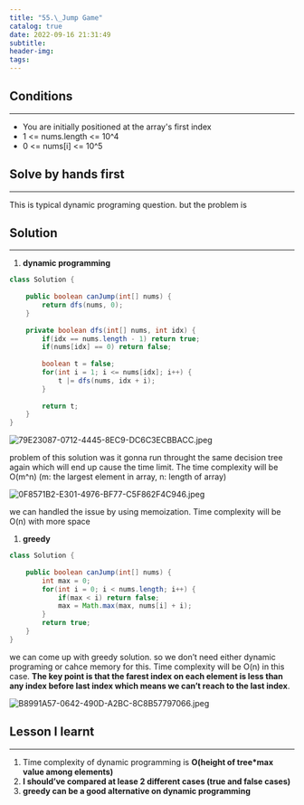 ```yaml
---
title: "55.\_Jump Game"
catalog: true
date: 2022-09-16 21:31:49
subtitle:
header-img:
tags:
---
```

## Conditions

---

- You are initially positioned at the array's first index
- 1 <= nums.length <= 10^4
- 0 <= nums[i] <= 10^5

## Solve by hands first

---

This is typical dynamic programing question. but the problem is 

## Solution

---

1. **dynamic programming**

```java
class Solution {
    
    public boolean canJump(int[] nums) {
        return dfs(nums, 0);
    }
    
    private boolean dfs(int[] nums, int idx) {
        if(idx == nums.length - 1) return true;
        if(nums[idx] == 0) return false;
        
        boolean t = false;
        for(int i = 1; i <= nums[idx]; i++) {
            t |= dfs(nums, idx + i);
        }
        
        return t;
    }  
}
```

![79E23087-0712-4445-8EC9-DC6C3ECBBACC.jpeg](https://s3-us-west-2.amazonaws.com/secure.notion-static.com/a03d7e11-37f5-494c-a2fd-1bb5307d27e2/79E23087-0712-4445-8EC9-DC6C3ECBBACC.jpeg)

problem of this solution was it gonna run throught the same decision tree again which will end up cause the time limit. The time complexity will be O(m^n) (m: the largest element in array, n: length of array)

![0F8571B2-E301-4976-BF77-C5F862F4C946.jpeg](https://s3-us-west-2.amazonaws.com/secure.notion-static.com/580f2ae7-af19-448b-9476-b5be187beb42/0F8571B2-E301-4976-BF77-C5F862F4C946.jpeg)

we can handled the issue by using memoization. Time complexity will be O(n) with more space

1. **greedy**

```java
class Solution {
    
    public boolean canJump(int[] nums) {
        int max = 0;
        for(int i = 0; i < nums.length; i++) {
            if(max < i) return false;
            max = Math.max(max, nums[i] + i);
        }
        return true;
    }
}
```

we can come up with greedy solution. so we don’t need either dynamic programing or cahce memory for this. Time complexity will be O(n) in this case. **The key point is that the farest index on each element is less than any index before last index which means we can’t reach to the last index**.

![B8991A57-0642-490D-A2BC-8C8B57797066.jpeg](https://s3-us-west-2.amazonaws.com/secure.notion-static.com/5421fb21-5f0d-4ba8-95c4-8bf1341e544c/B8991A57-0642-490D-A2BC-8C8B57797066.jpeg)

## Lesson I learnt

---

1. Time complexity of dynamic programming is **O(height of tree*max value among elements)**
2. **I should’ve compared at lease 2 different cases (true and false cases)**
3. **greedy can be a good alternative on dynamic programming**
